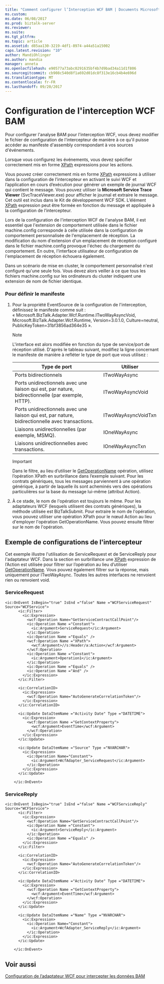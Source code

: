 ```yaml
---
title: "Comment configurer l’Interception WCF BAM | Documents Microsoft"
ms.custom: 
ms.date: 06/08/2017
ms.prod: biztalk-server
ms.reviewer: 
ms.suite: 
ms.tgt_pltfrm: 
ms.topic: article
ms.assetid: d85aa130-3219-4df1-8974-a44a51a15002
caps.latest.revision: "10"
author: MandiOhlinger
ms.author: mandia
manager: anneta
ms.openlocfilehash: e90577a73abc0291635bf4b7d9bad34a11d1f806
ms.sourcegitcommit: cb908c540d8f1a692d01dc8f313e16cb4b4e696d
ms.translationtype: MT
ms.contentlocale: fr-FR
ms.lasthandoff: 09/20/2017
---
```

# <a name="how-to-configure-the-bam-wcf-interception"></a>Configuration de l'interception WCF BAM
Pour configurer l'analyse BAM pour l'interception WCF, vous devez modifier le fichier de configuration de l'intercepteur de manière à ce qu'il puisse accéder au manifeste d'assembly correspondant à vos sources d'événements.  
  
 Lorsque vous configurez les événements, vous devez spécifier correctement mis en forme [XPath](../core/xpath.md) expressions pour les actions.  
  
 Vous pouvez créer correctement mis en forme [XPath](../core/xpath.md) expressions à utiliser dans la configuration de l’intercepteur en activant le suivi WCF et l’application en cours d’exécution pour générer un exemple de journal WCF qui contient le message. Vous pouvez utiliser la **Microsoft Service Trace Viewer** (SvcTraceViewer.exe) pour afficher le journal et extraire le message. Cet outil est inclus dans le Kit de développement WCF SDK. L’élément [XPath](../core/xpath.md) expression peut être formée en fonction du message et appliquée à la configuration de l’intercepteur.  
  
 Lors de la configuration de l'interception WCF de l'analyse BAM, il est essentiel que l'extension de comportement utilisée dans le fichier machine.config corresponde à celle utilisée dans la configuration de comportement personnalisée de l'emplacement de réception. La modification du nom d'extension d'un emplacement de réception configuré dans le fichier machine.config provoque l'échec du chargement du comportement. En outre, l'interface utilisateur de configuration de l'emplacement de réception échouera également.  
  
 Dans un scénario de mise en cluster, le comportement personnalisé n'est configuré qu'une seule fois. Vous devez alors veiller à ce que tous les fichiers machine.config sur les ordinateurs du cluster indiquent une extension de nom de fichier identique.  
  
### <a name="to-set-the-manifest"></a>Pour définir le manifeste  
  
1.  Pour la propriété EventSource de la configuration de l'interception, définissez le manifeste comme suit : « Microsoft.BizTalk.Adapter.Wcf.Runtime.ITwoWayAsyncVoid, Microsoft.BizTalk.Adapter.Wcf.Runtime, Version=3.0.1.0, Culture=neutral, PublicKeyToken=31bf3856ad364e35 ».  
  
    > [!NOTE]
    >  L'interface est alors modifiée en fonction du type de service/port de réception utilisé. D'après le tableau suivant, modifiez la ligne concernant le manifeste de manière à refléter le type de port que vous utilisez :  
  
    |Type de port|Utiliser|  
    |---------------|---------|  
    |Ports bidirectionnels|ITwoWayAsync|  
    |Ports unidirectionnels avec une liaison qui est, par nature, bidirectionnelle (par exemple, HTTP).|ITwoWayAsyncVoid|  
    |Ports unidirectionnels avec une liaison qui est, par nature, bidirectionnelle avec transactions.|ITwoWayAsyncVoidTxn|  
    |Liaisons unidirectionnelles (par exemple, MSMQ).|IOneWayAsync|  
    |Liaisons unidirectionnelles avec transactions.|IOneWayAsyncTxn|  
  
    > [!IMPORTANT]
    >  Dans le filtre, au lieu d’utiliser le [GetOperationName](../core/getoperationname.md) opération, utilisez l’opération XPath en surbrillance dans l’exemple suivant. Pour les contrats génériques, tous les messages parviennent à une opération générique, à partir de laquelle ils sont acheminés vers des opérations particulières sur la base du message lui-même (attribut Action).  
  
2.  À ce stade, le nom de l'opération est toujours le même. Pour les adaptateurs WCF (lesquels utilisent des contrats génériques), la méthode utilisée est BizTalkSubmit. Pour extraire le nom de l'opération, vous pouvez utiliser une opération XPath pour le nœud Action au lieu d'employer l'opération GetOperationName. Vous pouvez ensuite filtrer sur le nom de l'opération.  
  
## <a name="sample-interceptor-configurations"></a>Exemple de configurations de l'intercepteur  
 Cet exemple illustre l'utilisation de ServiceRequest et de ServiceReply pour l'adaptateur WCF. Dans la section en surbrillance une [XPath](../core/xpath.md) expression de l’Action est utilisée pour filtrer sur l’opération au lieu d’utiliser [GetOperationName](../core/getoperationname.md). Vous pouvez également filtrer sur la réponse, mais uniquement pour ITwoWayAsync. Toutes les autres interfaces ne renvoient rien ou renvoient void.  
  
### <a name="servicerequest"></a>ServiceRequest  
  
```  
<ic:OnEvent IsBegin="true" IsEnd ="false" Name ="WCFServiceRequest" Source="WCFService">  
      <ic:Filter>  
        <ic:Expression>  
          <wcf:Operation Name="GetServiceContractCallPoint"/>  
          <ic:Operation Name ="Constant">  
            <ic:Argument>ServiceRequest</ic:Argument>  
          </ic:Operation>  
          <ic:Operation Name ="Equals" />  
          <wcf:Operation Name ="XPath">  
            <wcf:Argument>//s:Header/a:Action</wcf:Argument>  
          </wcf:Operation>  
          <ic:Operation Name ="Constant">  
            <ic:Argument>Operation1</ic:Argument>  
          </ic:Operation>  
          <ic:Operation Name ="Equals" />  
          <ic:Operation Name ="And" />  
        </ic:Expression>  
      </ic:Filter>  
  
      <ic:CorrelationID>  
        <ic:Expression>  
          <wcf:Operation Name="AutoGenerateCorrelationToken"/>  
        </ic:Expression>  
      </ic:CorrelationID>  
  
      <ic:Update DataItemName ="Activity Date" Type ="DATETIME">  
        <ic:Expression>  
          <wcf:Operation Name ="GetContextProperty">  
            <wcf:Argument>EventTime</wcf:Argument>  
          </wcf:Operation>  
        </ic:Expression>  
      </ic:Update>  
  
      <ic:Update DataItemName ="Source" Type ="NVARCHAR">  
        <ic:Expression>  
          <ic:Operation Name="Constant">  
            <ic:Argument>WcfAdapter_ServiceRequest</ic:Argument>  
          </ic:Operation>  
        </ic:Expression>  
      </ic:Update>  
  
    </ic:OnEvent>  
```  
  
### <a name="servicereply"></a>ServiceReply  
  
```  
<ic:OnEvent IsBegin="true" IsEnd ="false" Name ="WCFServiceReply" Source="WCFService">  
      <ic:Filter>  
        <ic:Expression>  
          <wcf:Operation Name="GetServiceContractCallPoint"/>  
          <ic:Operation Name ="Constant">  
            <ic:Argument>ServiceReply</ic:Argument>  
          </ic:Operation>  
          <ic:Operation Name ="Equals" />  
        </ic:Expression>  
      </ic:Filter>  
  
      <ic:CorrelationID>  
        <ic:Expression>  
          <wcf:Operation Name="AutoGenerateCorrelationToken"/>  
        </ic:Expression>  
      </ic:CorrelationID>  
  
      <ic:Update DataItemName ="Activity Date" Type ="DATETIME">  
        <ic:Expression>  
          <wcf:Operation Name ="GetContextProperty">  
            <wcf:Argument>EventTime</wcf:Argument>  
          </wcf:Operation>  
        </ic:Expression>  
      </ic:Update>  
  
      <ic:Update DataItemName ="Name" Type ="NVARCHAR">  
        <ic:Expression>  
          <ic:Operation Name="Constant">  
            <ic:Argument>WcfAdapter_ServiceReply</ic:Argument>  
          </ic:Operation>  
        </ic:Expression>  
      </ic:Update>  
  
    </ic:OnEvent>  
```  
  
## <a name="see-also"></a>Voir aussi  
 [Configuration de l’adaptateur WCF pour intercepter les données BAM](../core/configuring-the-wcf-adapter-to-intercept-bam-data.md)